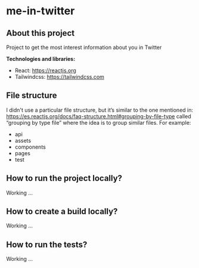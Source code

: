 # me-in-twitter

## About this project

Project to get the most interest information about you in Twitter

**Technologies and libraries:**

- React: https://reactjs.org
- Tailwindcss: https://tailwindcss.com

## File structure

I didn't use a particular file structure, but it’s similar to the one mentioned in: https://es.reactjs.org/docs/faq-structure.html#grouping-by-file-type called “grouping by type file” where the idea is to group similar files. For example:

- api
- assets
- components
- pages
- test

## How to run the project locally?

Working ...

## How to create a build locally?

Working ...

## How to run the tests?

Working ...
